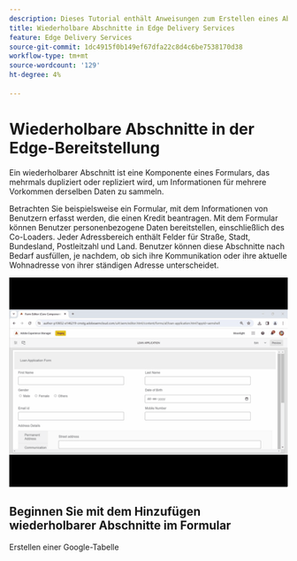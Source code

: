 ```yaml
---
description: Dieses Tutorial enthält Anweisungen zum Erstellen eines Abschnitts eines Formulars, der wiederholbar ist
title: Wiederholbare Abschnitte in Edge Delivery Services
feature: Edge Delivery Services
source-git-commit: 1dc4915f0b149ef67dfa22c8d4c6be7538170d38
workflow-type: tm+mt
source-wordcount: '129'
ht-degree: 4%

---
```



# Wiederholbare Abschnitte in der Edge-Bereitstellung

Ein wiederholbarer Abschnitt ist eine Komponente eines Formulars, das mehrmals dupliziert oder repliziert wird, um Informationen für mehrere Vorkommen derselben Daten zu sammeln.

Betrachten Sie beispielsweise ein Formular, mit dem Informationen von Benutzern erfasst werden, die einen Kredit beantragen. Mit dem Formular können Benutzer personenbezogene Daten bereitstellen, einschließlich des Co-Loaders. Jeder Adressbereich enthält Felder für Straße, Stadt, Bundesland, Postleitzahl und Land. Benutzer können diese Abschnitte nach Bedarf ausfüllen, je nachdem, ob sich ihre Kommunikation oder ihre aktuelle Wohnadresse von ihrer ständigen Adresse unterscheidet.

![Verwenden mehrerer Fragmente im adaptiven Formular](/help/forms/assets/using-multiple-fragment-af.gif)


## Beginnen Sie mit dem Hinzufügen wiederholbarer Abschnitte im Formular

Erstellen einer Google-Tabelle

